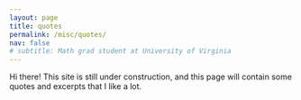 ```yaml
---
layout: page
title: quotes
permalink: /misc/quotes/
nav: false
# subtitle: Math grad student at University of Virginia
---
```


Hi there! This site is still under construction, and this page will contain some quotes and excerpts that I like a lot.
